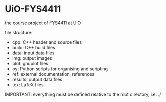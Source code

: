 UiO-FYS4411
===========

the course project of FYS4411 at UiO

file structure:
* cpp: C++ header and source files
* build: C++ build files
* data: input data files
* img: output images
* plot: gnuplot files
* py: Python scripts for organising and scripting
* ref: external documentation, references
* results: output data files
* tex: LaTeX files

IMPORTANT: everything must be defined relative to the root directory, i.e. ./
